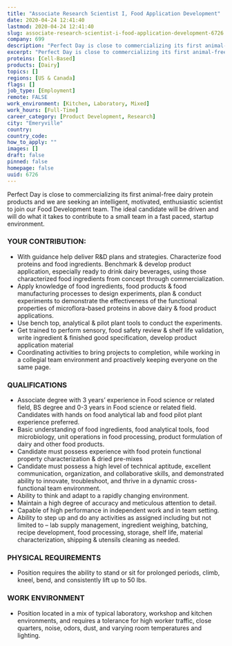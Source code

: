 ```yaml
---
title: "Associate Research Scientist I, Food Application Development"
date: 2020-04-24 12:41:40
lastmod: 2020-04-24 12:41:40
slug: associate-research-scientist-i-food-application-development-6726
company: 699
description: "Perfect Day is close to commercializing its first animal-free dairy protein products and we are seeking an intelligent, motivated, enthusiastic scientist to join our Food Development team. The ideal candidate will be driven and will do what it takes to contribute to a small team in a fast paced, startup environment."
excerpt: "Perfect Day is close to commercializing its first animal-free dairy protein products and we are seeking an intelligent, motivated, enthusiastic scientist to join our Food Development team. The ideal candidate will be driven and will do what it takes to contribute to a small team in a fast paced, startup environment."
proteins: [Cell-Based]
products: [Dairy]
topics: []
regions: [US & Canada]
flags: []
job_type: [Employment]
remote: FALSE
work_environment: [Kitchen, Laboratory, Mixed]
work_hours: [Full-Time]
career_category: [Product Development, Research]
city: "Emeryville"
country: 
country_code: 
how_to_apply: ""
images: []
draft: false
pinned: false
homepage: false
uuid: 6726
---
```

<p>Perfect Day is close to commercializing its first animal-free dairy protein products and we are seeking an intelligent, motivated, enthusiastic scientist to join our Food Development team. The ideal candidate will be driven and will do what it takes to contribute to a small team in a fast paced, startup environment.</p>
<h3>YOUR CONTRIBUTION:</h3>
<ul>
<li>With guidance help deliver R&D plans and strategies. Characterize food proteins and food ingredients. Benchmark & develop product application, especially ready to drink dairy beverages, using those characterized food ingredients from concept through commercialization.</li>
<li>Apply knowledge of food ingredients, food products & food manufacturing processes to design experiments, plan & conduct experiments to demonstrate the effectiveness of the functional properties of microflora-based proteins in above dairy & food product applications.</li>
<li>Use bench top, analytical & pilot plant tools to conduct the experiments.</li>
<li>Get trained to perform sensory, food safety review & shelf life validation, write ingredient & finished good specification, develop product application material</li>
<li>Coordinating activities to bring projects to completion, while working in a collegial team environment and proactively keeping everyone on the same page. </li>
</ul>
<h3>QUALIFICATIONS</h3>
<ul>
<li>Associate degree with 3 years’ experience in Food science or related field, BS degree and 0-3 years in Food science or related field. Candidates with hands on food analytical lab and food pilot plant experience preferred.</li>
<li>Basic understanding of food ingredients, food analytical tools, food microbiology, unit operations in food processing, product formulation of dairy and other food products.</li>
<li>Candidate must possess experience with food protein functional property characterization & dried pre-mixes</li>
<li>Candidate must possess a high level of technical aptitude, excellent communication, organization, and collaborative skills, and demonstrated ability to innovate, troubleshoot, and thrive in a dynamic cross-functional team environment.</li>
<li>Ability to think and adapt to a rapidly changing environment.</li>
<li>Maintain a high degree of accuracy and meticulous attention to detail.</li>
<li>Capable of high performance in independent work and in team setting.</li>
<li>Ability to step up and do any activities as assigned including but not limited to – lab supply management, ingredient weighing, batching, recipe development, food processing, storage, shelf life, material characterization, shipping & utensils cleaning as needed. </li>
</ul>
<h3>PHYSICAL REQUIREMENTS</h3>
<ul>
<li>Position requires the ability to stand or sit for prolonged periods, climb, kneel, bend, and consistently lift up to 50 lbs.</li>
</ul>
<h3>WORK ENVIRONMENT</h3>
<ul>
<li>Position located in a mix of typical laboratory, workshop and kitchen environments, and requires a tolerance for high worker traffic, close quarters, noise, odors, dust, and varying room temperatures and lighting. </li>
</ul>

